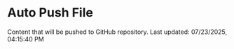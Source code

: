 # Auto Push File

Content that will be pushed to GitHub repository.
Last updated: 07/23/2025, 04:15:40 PM